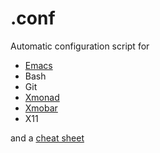 .conf
=====

Automatic configuration script for

* [Emacs](http://www.gnu.org/software/emacs/)
* Bash
* Git
* [Xmonad](http://xmonad.org/)
* [Xmobar](http://projects.haskell.org/xmobar/)
* X11

and a [cheat sheet](http://agomezl.github.io/AgomezlCS.pdf)
